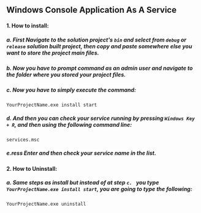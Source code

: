 ## Windows Console Application As A Service

#### 1. How to install:

##### a. First Navigate to the solution project's ```bin``` and select from ```debug``` or ```release``` solution built project, then copy and paste somewhere else you want to store the project main files.

##### b. Now you have to prompt command as an admin user and navigate to the folder where you stored your project files.

##### c. Now you have to simply execute the command:
```YourProjectName.exe install start```

##### d. And then you can check your service running by pressing ```Windows Key + R```, and then using the following command line:
```services.msc```

##### e.ress Enter and then check your service name in the list.

#### 2. How to Uninstall:

##### a. Same steps as install but instead of at step ```c. ``` you type ```YourProjectName.exe install start```, you are going to type the following:
```YourProjectName.exe uninstall```
